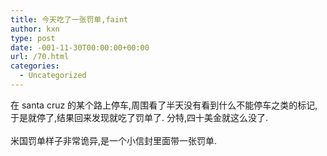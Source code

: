 ```yaml
---
title: 今天吃了一张罚单,faint
author: kxn
type: post
date: -001-11-30T00:00:00+00:00
url: /70.html
categories:
  - Uncategorized
---
```


<div>
  在 santa cruz 的某个路上停车,周围看了半天没有看到什么不能停车之类的标记,于是就停了,结果回来发现就吃了罚单了. 分特,四十美金就这么没了.
</div>

<div>
   
</div>

<div>
  米国罚单样子非常诡异,是一个小信封里面带一张罚单.
</div>

<div>
   
</div>
